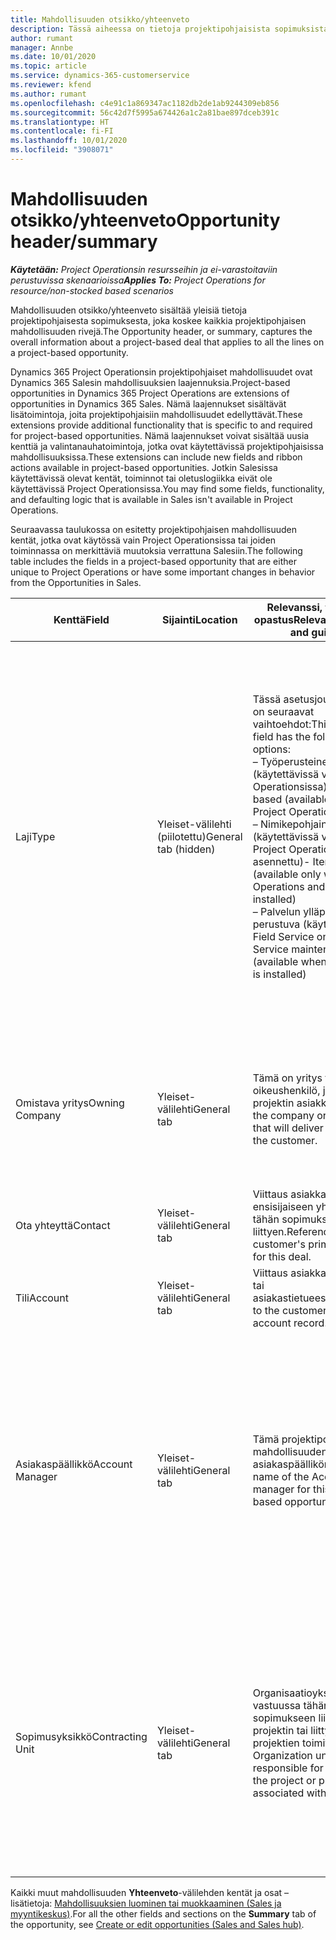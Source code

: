 ```yaml
---
title: Mahdollisuuden otsikko/yhteenveto
description: Tässä aiheessa on tietoja projektipohjaisista sopimuksista ja projektipohjaisista mahdollisuusriveistä.
author: rumant
manager: Annbe
ms.date: 10/01/2020
ms.topic: article
ms.service: dynamics-365-customerservice
ms.reviewer: kfend
ms.author: rumant
ms.openlocfilehash: c4e91c1a869347ac1182db2de1ab9244309eb856
ms.sourcegitcommit: 56c42d7f5995a674426a1c2a81bae897dceb391c
ms.translationtype: HT
ms.contentlocale: fi-FI
ms.lasthandoff: 10/01/2020
ms.locfileid: "3908071"
---
```

# <a name="opportunity-headersummary"></a><span data-ttu-id="4cf67-103">Mahdollisuuden otsikko/yhteenveto</span><span class="sxs-lookup"><span data-stu-id="4cf67-103">Opportunity header/summary</span></span>

<span data-ttu-id="4cf67-104">_**Käytetään:** Project Operationsin resursseihin ja ei-varastoitaviin perustuvissa skenaarioissa_</span><span class="sxs-lookup"><span data-stu-id="4cf67-104">_**Applies To:** Project Operations for resource/non-stocked based scenarios_</span></span>


<span data-ttu-id="4cf67-105">Mahdollisuuden otsikko/yhteenveto sisältää yleisiä tietoja projektipohjaisesta sopimuksesta, joka koskee kaikkia projektipohjaisen mahdollisuuden rivejä.</span><span class="sxs-lookup"><span data-stu-id="4cf67-105">The Opportunity header, or summary, captures the overall information about a project-based deal that applies to all the lines on a project-based opportunity.</span></span>

<span data-ttu-id="4cf67-106">Dynamics 365 Project Operationsin projektipohjaiset mahdollisuudet ovat Dynamics 365 Salesin mahdollisuuksien laajennuksia.</span><span class="sxs-lookup"><span data-stu-id="4cf67-106">Project-based opportunities in Dynamics 365 Project Operations are extensions of opportunities in Dynamics 365 Sales.</span></span> <span data-ttu-id="4cf67-107">Nämä laajennukset sisältävät lisätoimintoja, joita projektipohjaisiin mahdollisuudet edellyttävät.</span><span class="sxs-lookup"><span data-stu-id="4cf67-107">These extensions provide additional functionality that is specific to and required for project-based opportunities.</span></span> <span data-ttu-id="4cf67-108">Nämä laajennukset voivat sisältää uusia kenttiä ja valintanauhatoimintoja, jotka ovat käytettävissä projektipohjaisissa mahdollisuuksissa.</span><span class="sxs-lookup"><span data-stu-id="4cf67-108">These extensions can include new fields and ribbon actions available in project-based opportunities.</span></span> <span data-ttu-id="4cf67-109">Jotkin Salesissa käytettävissä olevat kentät, toiminnot tai oletuslogiikka eivät ole käytettävissä Project Operationsissa.</span><span class="sxs-lookup"><span data-stu-id="4cf67-109">You may find some fields, functionality, and defaulting logic that is available in Sales isn't available in Project Operations.</span></span>

<span data-ttu-id="4cf67-110">Seuraavassa taulukossa on esitetty projektipohjaisen mahdollisuuden kentät, jotka ovat käytössä vain Project Operationsissa tai joiden toiminnassa on merkittäviä muutoksia verrattuna Salesiin.</span><span class="sxs-lookup"><span data-stu-id="4cf67-110">The following table includes the fields in a project-based opportunity that are either unique to Project Operations or have some important changes in behavior from the Opportunities in Sales.</span></span>

| <span data-ttu-id="4cf67-111">**Kenttä**</span><span class="sxs-lookup"><span data-stu-id="4cf67-111">**Field**</span></span> | <span data-ttu-id="4cf67-112">**Sijainti**</span><span class="sxs-lookup"><span data-stu-id="4cf67-112">**Location**</span></span> | <span data-ttu-id="4cf67-113">**Relevanssi, tarkoitus ja opastus**</span><span class="sxs-lookup"><span data-stu-id="4cf67-113">**Relevance, purpose, and guidance**</span></span> | <span data-ttu-id="4cf67-114">**Loppupään vaikutus**</span><span class="sxs-lookup"><span data-stu-id="4cf67-114">**Downstream impact**</span></span> |
| --- | --- | --- | --- |
| <span data-ttu-id="4cf67-115">Laji</span><span class="sxs-lookup"><span data-stu-id="4cf67-115">Type</span></span> | <span data-ttu-id="4cf67-116">Yleiset-välilehti (piilotettu)</span><span class="sxs-lookup"><span data-stu-id="4cf67-116">General tab (hidden)</span></span> | <span data-ttu-id="4cf67-117">Tässä asetusjoukkokentässä on seuraavat vaihtoehdot:</span><span class="sxs-lookup"><span data-stu-id="4cf67-117">This option set field has the following options:</span></span></br><span data-ttu-id="4cf67-118">– Työperusteinen (käytettävissä vain Project Operationsissa)</span><span class="sxs-lookup"><span data-stu-id="4cf67-118">- Work-based (available only with Project Operations)</span></span></br><span data-ttu-id="4cf67-119">– Nimikepohjainen (käytettävissä vain, kun Project Operations ja Sales on asennettu)</span><span class="sxs-lookup"><span data-stu-id="4cf67-119">- Item-based (available only when Project Operations and Sales are installed)</span></span></br><span data-ttu-id="4cf67-120">– Palvelun ylläpitoon perustuva (käytettävissä, kun Field Service on asennettu)</span><span class="sxs-lookup"><span data-stu-id="4cf67-120">- Service maintenance-based (available when Field Service is installed)</span></span> | <span data-ttu-id="4cf67-121">Kun käytät Project Operations -sovellusta, tämän kentän arvoksi määritetään automaattisesti **Työperusteinen**, joka määrittää mahdollisuuden projektipohjaiseksi.</span><span class="sxs-lookup"><span data-stu-id="4cf67-121">When you use Project Operations, this field value is automatically set to **Work-based** which classifies the Opportunity as project-based.</span></span> <span data-ttu-id="4cf67-122">Mahdollisuuden on oltava projektipohjainen, jotta kaikki projektikohtaiset laajennukset ja toiminnot voidaan ottaa käyttöön tämän sopimuksen loppupään myyntiprosessissa.</span><span class="sxs-lookup"><span data-stu-id="4cf67-122">An Opportunity should be project-based to enable all project-specific extensions and functionality in the downstream sales process for this deal.</span></span> |
| <span data-ttu-id="4cf67-123">Omistava yritys</span><span class="sxs-lookup"><span data-stu-id="4cf67-123">Owning Company</span></span> | <span data-ttu-id="4cf67-124">Yleiset-välilehti</span><span class="sxs-lookup"><span data-stu-id="4cf67-124">General tab</span></span> | <span data-ttu-id="4cf67-125">Tämä on yritys tai oikeushenkilö, joka toimittaa projektin asiakkaalle.</span><span class="sxs-lookup"><span data-stu-id="4cf67-125">This is the company or legal entity that will deliver the project for the customer.</span></span> | <span data-ttu-id="4cf67-126">Tämän kentän tiedot kopioidaan tästä mahdollisuudesta luodun projektitarjouksen vastaavaan kenttään.</span><span class="sxs-lookup"><span data-stu-id="4cf67-126">This field information will be copied to the corresponding field on the Project quote that is created from this Opportunity.</span></span> |
| <span data-ttu-id="4cf67-127">Ota yhteyttä</span><span class="sxs-lookup"><span data-stu-id="4cf67-127">Contact</span></span> | <span data-ttu-id="4cf67-128">Yleiset-välilehti</span><span class="sxs-lookup"><span data-stu-id="4cf67-128">General tab</span></span> | <span data-ttu-id="4cf67-129">Viittaus asiakkaan ensisijaiseen yhteyshenkilöön tähän sopimukseen liittyen.</span><span class="sxs-lookup"><span data-stu-id="4cf67-129">Reference to the customer's primary contact for this deal.</span></span> | |
| <span data-ttu-id="4cf67-130">Tili</span><span class="sxs-lookup"><span data-stu-id="4cf67-130">Account</span></span> | <span data-ttu-id="4cf67-131">Yleiset-välilehti</span><span class="sxs-lookup"><span data-stu-id="4cf67-131">General tab</span></span> | <span data-ttu-id="4cf67-132">Viittaus asiakkaan yritykseen tai asiakastietueeseen.</span><span class="sxs-lookup"><span data-stu-id="4cf67-132">Reference to the customer's company or account record.</span></span> | |
| <span data-ttu-id="4cf67-133">Asiakaspäällikkö</span><span class="sxs-lookup"><span data-stu-id="4cf67-133">Account Manager</span></span> | <span data-ttu-id="4cf67-134">Yleiset-välilehti</span><span class="sxs-lookup"><span data-stu-id="4cf67-134">General tab</span></span> | <span data-ttu-id="4cf67-135">Tämä projektipohjaisen mahdollisuuden asiakaspäällikön nimi.</span><span class="sxs-lookup"><span data-stu-id="4cf67-135">The name of the Account manager for this project-based opportunity.</span></span> | <span data-ttu-id="4cf67-136">Asiakkuuspäällikkö vastaa asiakassuhteen hallinnasta koko projektin elinkaaren ajan.</span><span class="sxs-lookup"><span data-stu-id="4cf67-136">The Account manager is responsible for managing the relationship with the customer through the completion of this project.</span></span> <span data-ttu-id="4cf67-137">Asiakkuuspäällikköön sidotun varattavan resurssin tietueen perusteella sopimusyksikkö on oletusarvo.</span><span class="sxs-lookup"><span data-stu-id="4cf67-137">Based on the bookable resource record tied to the Account manager, the contracting unit is defaulted.</span></span> |
| <span data-ttu-id="4cf67-138">Sopimusyksikkö</span><span class="sxs-lookup"><span data-stu-id="4cf67-138">Contracting Unit</span></span> | <span data-ttu-id="4cf67-139">Yleiset-välilehti</span><span class="sxs-lookup"><span data-stu-id="4cf67-139">General tab</span></span> | <span data-ttu-id="4cf67-140">Organisaatioyksikkö, joka on vastuussa tähän sopimukseen liittyvän projektin tai liittyvien projektien toimituksesta.</span><span class="sxs-lookup"><span data-stu-id="4cf67-140">The Organization unit that is responsible for the delivery of the project or projects associated with this deal.</span></span> | <span data-ttu-id="4cf67-141">Sopimusyksikkö on sen yrityksen osasto, joka suorittaa projektit, kun sopimus on tehty.</span><span class="sxs-lookup"><span data-stu-id="4cf67-141">The contracting unit is the division of the company that will complete the project(s) after the deal is closed.</span></span> <span data-ttu-id="4cf67-142">Jokaisella sopimusyksiköllä on valuutta, ja tätä valuuttaa käytetään projektin aikana arvioitujen ja todellisten kustannusten raportoimiseen.</span><span class="sxs-lookup"><span data-stu-id="4cf67-142">Every contracting unit has a currency, and this currency is used to report estimated and actual costs incurred during the project.</span></span> |

<span data-ttu-id="4cf67-143">Kaikki muut mahdollisuuden **Yhteenveto**-välilehden kentät ja osat – lisätietoja: [Mahdollisuuksien luominen tai muokkaaminen (Sales ja myyntikeskus)](https://docs.microsoft.com/dynamics365/sales-enterprise/create-edit-opportunity-sales).</span><span class="sxs-lookup"><span data-stu-id="4cf67-143">For all the other fields and sections on the **Summary** tab of the opportunity, see [Create or edit opportunities (Sales and Sales hub)](https://docs.microsoft.com/dynamics365/sales-enterprise/create-edit-opportunity-sales).</span></span>
